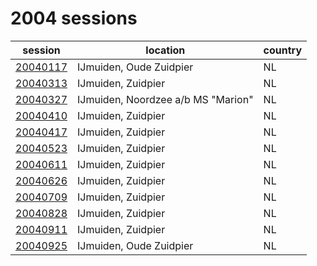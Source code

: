 # 2004 sessions

| session | location | country |
|---|---|---|
| [20040117]() | IJmuiden, Oude Zuidpier | NL |
| [20040313]() | IJmuiden, Zuidpier | NL |
| [20040327]() | IJmuiden, Noordzee a/b MS "Marion" | NL |
| [20040410]() | IJmuiden, Zuidpier | NL |
| [20040417]() | IJmuiden, Zuidpier | NL |
| [20040523]() | IJmuiden, Zuidpier | NL |
| [20040611]() | IJmuiden, Zuidpier | NL |
| [20040626]() | IJmuiden, Zuidpier | NL |
| [20040709]() | IJmuiden, Zuidpier | NL |
| [20040828]() | IJmuiden, Zuidpier | NL |
| [20040911]() | IJmuiden, Zuidpier | NL |
| [20040925]() | IJmuiden, Oude Zuidpier | NL |
